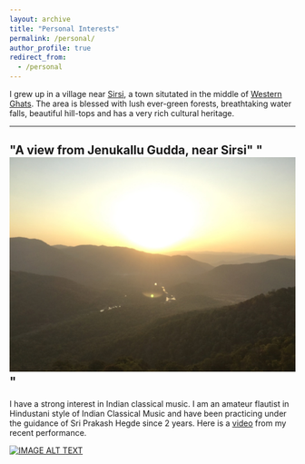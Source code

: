 ```yaml
---
layout: archive
title: "Personal Interests"
permalink: /personal/
author_profile: true
redirect_from:
  - /personal
---
```



I grew up in a village near [Sirsi](https://en.wikipedia.org/wiki/Sirsi,_Karnataka), a town situtated in the middle of [Western Ghats](https://en.wikipedia.org/wiki/Western_Ghats). The area is blessed with lush ever-green forests, breathtaking water falls, beautiful hill-tops and has a very rich cultural heritage. 

---
"A view from Jenukallu Gudda, near Sirsi"
"<br/><img src='/images/Jenukallu_gudda.jpg'>"
---

I have a strong interest in Indian classical music. I am an amateur flautist in Hindustani style of Indian Classical Music and have been practicing under the guidance of Sri Prakash Hegde since 2 years. Here is a [video](https://www.facebook.com/Karthikhegde7/videos/1413755802036304/) from my recent performance.

[![IMAGE ALT TEXT](http://img.youtube.com/vi/-x6M_I1jgDk/0.jpg)](https://www.youtube.com/watch?v=-x6M_I1jgDk "Raga Yaman - Flute - Drut Teental - Kartik Hegde")
  
